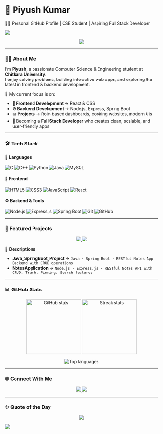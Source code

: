 # 🚀 Piyush Kumar 
👨‍💻 Personal GitHub Profile | CSE Student | Aspiring Full Stack Developer

<img src="https://capsule-render.vercel.app/api?type=rect&color=7F3FBF&height=120&section=header&text=Hi%20👋%20I'm%20Piyush&fontSize=45&fontColor=ffffff&animation=fadeIn&fontAlignY=38&desc=Computer%20Science%20Student%20|%20Aspiring%20Full%20Stack%20Developer&descAlignY=60&descAlign=50" />

<p align="center">
  <img src="https://readme-typing-svg.herokuapp.com?size=22&color=7F3FBF&center=true&vCenter=true&width=550&lines=Full+Stack+Developer+in+progress;Love+to+learn+and+build;Modern+UIs+%7C+Dashboards+%7C+Web+Apps" />
</p>

---

### 👨‍💻 About Me  

I’m **Piyush**, a passionate Computer Science & Engineering student at **Chitkara University**.  
I enjoy solving problems, building interactive web apps, and exploring the latest in frontend & backend development.  

🌟 My current focus is on:  
- 🎨 **Frontend Development** → React & CSS  
- ⚙️ **Backend Development** → Node.js, Express, Spring Boot  
- 📊 **Projects** → Role-based dashboards, cooking websites, modern UIs  
- 🚀 Becoming a **Full Stack Developer** who creates clean, scalable, and user-friendly apps  

---

### 🛠️ Tech Stack  

#### 🚀 Languages  
![C](https://img.shields.io/badge/C-00599C?style=for-the-badge&logo=c&logoColor=white)
![C++](https://img.shields.io/badge/C++-00599C?style=for-the-badge&logo=c%2B%2B&logoColor=white)
![Python](https://img.shields.io/badge/Python-3776AB?style=for-the-badge&logo=python&logoColor=white)
![Java](https://img.shields.io/badge/Java-ED8B00?style=for-the-badge&logo=java&logoColor=white)
![MySQL](https://img.shields.io/badge/MySQL-4479A1?style=for-the-badge&logo=mysql&logoColor=white)

#### 🎨 Frontend  
![HTML5](https://img.shields.io/badge/HTML5-E34F26?style=for-the-badge&logo=html5&logoColor=white)
![CSS3](https://img.shields.io/badge/CSS3-1572B6?style=for-the-badge&logo=css3&logoColor=white)
![JavaScript](https://img.shields.io/badge/JavaScript-323330?style=for-the-badge&logo=javascript&logoColor=F7DF1E)
![React](https://img.shields.io/badge/React-20232A?style=for-the-badge&logo=react&logoColor=61DAFB)

#### ⚙️ Backend & Tools  
![Node.js](https://img.shields.io/badge/Node.js-339933?style=for-the-badge&logo=nodedotjs&logoColor=white)
![Express.js](https://img.shields.io/badge/Express.js-000000?style=for-the-badge&logo=express&logoColor=white)
![Spring Boot](https://img.shields.io/badge/Spring%20Boot-6DB33F?style=for-the-badge&logo=springboot&logoColor=white)
![Git](https://img.shields.io/badge/Git-F05032?style=for-the-badge&logo=git&logoColor=white)
![GitHub](https://img.shields.io/badge/GitHub-100000?style=for-the-badge&logo=github&logoColor=white)

---

### 🚀 Featured Projects  

<p align="center">
  <a href="https://github.com/piyushku0331/Java_SpringBoot_Project">
    <img src="https://github-readme-stats.vercel.app/api/pin/?username=piyushku0331&repo=Java_SpringBoot_Project&theme=radical" />
  </a>
  <a href="https://github.com/piyushku0331/NotesApplication">
    <img src="https://github-readme-stats.vercel.app/api/pin/?username=piyushku0331&repo=NotesApplication&theme=radical" />
  </a>
</p>

📌 **Descriptions**  
- **Java_SpringBoot_Project** → `Java · Spring Boot · RESTful Notes App Backend with CRUD operations`  
- **NotesApplication** → `Node.js · Express.js · RESTful Notes API with CRUD, Trash, Pinning, Search features`  

---

### 📊 GitHub Stats  

<p align="center">
  <img src="https://github-readme-stats.vercel.app/api?username=piyushku0331&show_icons=true&theme=radical" alt="GitHub stats" height="180" />
  <img src="https://github-readme-streak-stats.herokuapp.com/?user=piyushku0331&theme=radical" alt="Streak stats" height="180" />
</p>

<p align="center">
  <img src="https://github-readme-stats.vercel.app/api/top-langs/?username=piyushku0331&layout=compact&theme=radical" alt="Top languages" />
</p>

---

### 🌐 Connect With Me  

<p align="center">
  <a href="https://github.com/piyushku0331">
    <img src="https://img.shields.io/badge/GitHub-100000?style=for-the-badge&logo=github&logoColor=white"/>
  </a>
  <a href="https://www.linkedin.com/in/piyush3110/">
    <img src="https://img.shields.io/badge/LinkedIn-0A66C2?style=for-the-badge&logo=linkedin&logoColor=white"/>
  </a>
</p>

---

### ✨ Quote of the Day  
<p align="center">
  <img src="https://quotes-github-readme.vercel.app/api?type=horizontal&theme=radical" />
</p>

<img src="https://capsule-render.vercel.app/api?type=waving&color=7F3FBF&height=100&section=footer"/>
